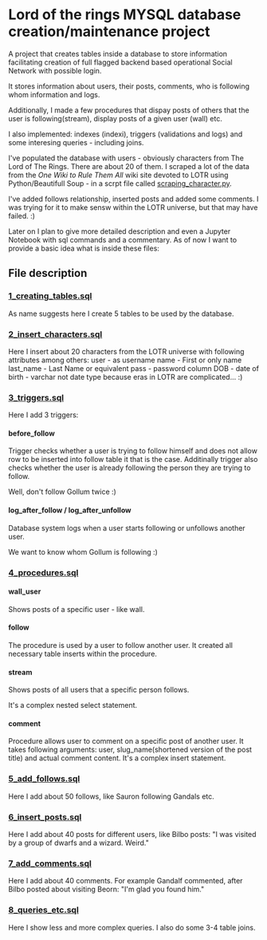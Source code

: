 # Lord of the rings MYSQL database creation/maintenance project

A project that creates tables inside a database to store information facilitating creation of full flagged backend based operational Social Network with possible login.

It stores information about users, their posts, comments, who is following whom information and logs.

Additionally, I made a few procedures that dispay posts of others that the user is following(stream), display posts of a given user (wall) etc.

I also implemented: indexes (indexi), triggers (validations and logs) and some interesing queries - including joins.

I've populated the database with users - obviously characters from The Lord of The Rings. There are about 20 of them. I scraped a lot of the data from the _One Wiki to Rule Them All_ wiki site devoted to LOTR using Python/Beautifull Soup - in a scrpt file called [scraping_character.py](./scraping_character.py).

I've added follows relationship, inserted posts and added some comments. I was trying for it to make sensw within the LOTR universe, but that may have failed. :)

Later on I plan to give more detailed description and even a Jupyter Notebook with sql commands and a commentary. As of now I want to provide a basic idea what is inside these files:

## File description

### [1_creating_tables.sql](sql_scripts/1_creating_tables.sql)
As name suggests here I create 5 tables to be used by the database.

### [2_insert_characters.sql](sql_scripts/2_insert_characters.sql)
Here I insert about 20 characters from the LOTR universe with following attributes among others:
user - as username
name - First or only name
last_name - Last Name or equivalent
pass - password column
DOB - date of birth - varchar not date type because eras in LOTR are complicated... :)


### [3_triggers.sql](sql_scripts/3_triggers.sql)
Here I add 3 triggers: 
#### before_follow
Trigger checks whether a user is trying to follow himself and does not allow row to be inserted into follow table it that is the case.
Additinally trigger also checks whether the user is already following the person they are trying to follow.

Well, don't follow Gollum twice :)

#### log_after_follow / log_after_unfollow
Database system logs when a user starts following or unfollows another user.

We want to know whom Gollum is following :)

### [4_procedures.sql](sql_scripts/4_procedures.sql)
#### wall_user
Shows posts of a specific user - like wall.

#### follow
The procedure is used by a user to follow another user. It created all necessary table inserts within the procedure.

#### stream
Shows posts of all users that a specific person follows.

It's a complex nested select statement.

#### comment
Procedure allows user to comment on a specific post of another user.
It takes following arguments: user, slug_name(shortened version of the post title) and actual comment content. It's a complex insert statement.

### [5_add_follows.sql](sql_scripts/5_add_follows.sql)
Here I add about 50 follows, like Sauron following Gandals etc.

### [6_insert_posts.sql](sql_scripts/6_insert_posts.sql)
Here I add about 40 posts for different users, like Bilbo posts:
"I was visited by a group of dwarfs and a wizard. Weird."

### [7_add_comments.sql](sql_scripts/7_add_comments.sql)
Here I add about 40 comments. For example Gandalf commented, after Bilbo posted about visiting Beorn: "I'm glad you found him."

### [8_queries_etc.sql](sql_scripts/8_queries_etc.sql)
Here I show less and more complex queries. I also do some 3-4 table joins.